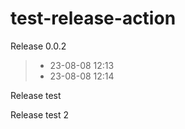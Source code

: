 # test-release-action

Release 0.0.2
> - 23-08-08 12:13
> - 23-08-08 12:14

Release test

Release test 2

